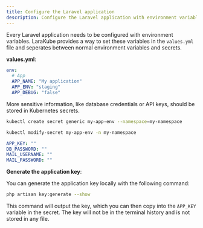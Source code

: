 ```yaml
---
title: Configure the Laravel application
description: Configure the Laravel application with environment variables and secrets
---
```


Every Laravel application needs to be configured with environment variables.
LaraKube provides a way to set these variables in the `values.yml` file and seperates between normal environment variables and secrets.

**values.yml**:

```yaml
env:
  # App
  APP_NAME: "My application"
  APP_ENV: "staging"
  APP_DEBUG: "false"
```

More sensitive information, like database credentials or API keys, should be stored in Kubernetes secrets.

```bash
kubectl create secret generic my-app-env --namespace=my-namespace
```

```bash
kubectl modify-secret my-app-env -n my-namespace
```

```yaml
APP_KEY: ""
DB_PASSWORD: ""
MAIL_USERNAME: ""
MAIL_PASSWORD: ""
```

**Generate the application key**:

You can generate the application key locally with the following command:

```bash
php artisan key:generate --show
```

This command will output the key, which you can then copy into the `APP_KEY` variable in the secret.
The key will not be in the terminal history and is not stored in any file.
